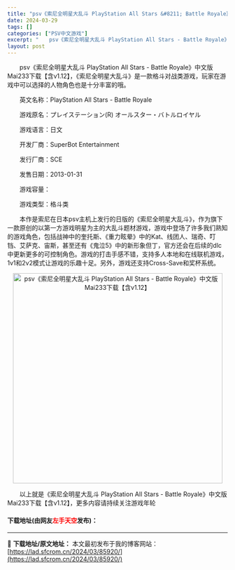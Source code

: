 ```yaml
---
title: "psv《索尼全明星大乱斗 PlayStation All Stars &#8211; Battle Royale》中文版Mai233下载【含v1.12】"
date: 2024-03-29
tags: []
categories: ["PSV中文游戏"]
excerpt: "　　psv《索尼全明星大乱斗 PlayStation All Stars - Battle Royale》中文版Mai233下载【含v1.12】，《索尼全明星大乱斗》是一款格斗对战类游戏，玩家在游戏中可以选择的人物角色也是十分丰富的哦。 　　英文名称：PlayStation All Stars - &hellip;"
layout: post
---
```


 <p>　　psv《索尼全明星大乱斗 PlayStation All Stars - Battle Royale》中文版Mai233下载【含v1.12】，《索尼全明星大乱斗》是一款格斗对战类游戏，玩家在游戏中可以选择的人物角色也是十分丰富的哦。</p> <p>　　英文名称：PlayStation All Stars - Battle Royale</p> <p>　　游戏原名：プレイステーション(R) オールスター・バトルロイヤル</p> <p>　　游戏语言：日文</p> <p>　　开发厂商：SuperBot Entertainment</p> <p>　　发行厂商：SCE</p> <p>　　发售日期：2013-01-31</p> <p>　　游戏容量：</p> <p>　　游戏类型：格斗类</p> <p>　　本作是索尼在日本psv主机上发行的日版的《索尼全明星大乱斗》，作为旗下一款原创的以第一方游戏明星为主的大乱斗题材游戏，游戏中登场了许多我们熟知的游戏角色，包括战神中的奎托斯、《重力眩晕》中的Kat、线团人、瑞奇、叮铛、艾萨克、宙斯，甚至还有《鬼泣5》中的新形象但丁，官方还会在后续的dlc中更新更多的可控制角色。游戏的打击手感不错，支持多人本地和在线联机游戏，1v1和2v2模式让游戏的乐趣十足。另外，游戏还支持Cross-Save和奖杯系统。</p> <p align="center"><img align="" border="0" src="https://lad.sfcrom.cn/wp-content/uploads/2024/03/20240329_66067314f28dc.jpg" width="479" alt="psv《索尼全明星大乱斗 PlayStation All Stars - Battle Royale》中文版Mai233下载【含v1.12】" /></p> <p>　　以上就是《索尼全明星大乱斗 PlayStation All Stars - Battle Royale》中文版Mai233下载【含v1.12】，更多内容请持续关注游戏年轮</p> <p><h4>下载地址(由网友<font color="red">左手天空</font>发布)：</h4></p> 

---
📖 **下载地址/原文地址：** 本文最初发布于我的博客网站：[https://lad.sfcrom.cn/2024/03/85920/](https://lad.sfcrom.cn/2024/03/85920/)
